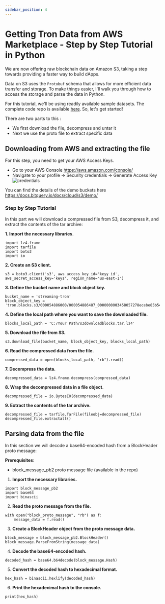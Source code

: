 ```yaml
---
sidebar_position: 4
---
```


# Getting Tron Data from AWS Marketplace - Step by Step Tutorial in Python

We are now offering raw blockchain data on Amazon S3, taking a step towards providing a faster way to build dApps.

Data on S3 uses the `Protobuf` schema that allows for more efficient data transfer and storage. To make things easier, I'll walk you through how to access the storage and parse the data in Python.

For this tutorial, we'll be using readily available sample datasets. The complete code repo is available [here](https://github.com/bitquery/AWS-Tron-Sample). So, let's get started!

There are two parts to this :

- We first download the file, decompress and untar it
- Next we use the proto file to extract specific data


## Downloading from AWS and extracting the file

For this step, you need to get your AWS Access Keys.

- Go to your AWS Console https://aws.amazon.com/console/
- Navigate to your profile -> Security credentials -> Generate Access Key
  ![credentials](/img/aws/aws_cred.png)

You can find the details of the demo buckets here https://docs.bitquery.io/docs/cloud/s3/demo/

### Step by Step Tutorial

In this part we will download a compressed file from S3, decompress it, and extract the contents of the tar archive:

**1. Import the necessary libraries.**

```
import lz4.frame
import tarfile
import boto3
import io

```

**2. Create an S3 client.**

```
s3 = boto3.client('s3', aws_access_key_id='keyy id', aws_secret_access_key='keys', region_name='us-east-1')

```

**3. Define the bucket name and block object key.**

```
bucket_name = 'streaming-tron'
block_object_key = 'tron.blocks.s3/000054886000/000054886487_0000000003458057278ecebe85b54d89e4795f4c07efcefacadb7020f45babb2_71992297fe129c7f4b7d2212504a78cac21aea1ea58311211add19a835090762.block.tar.lz4'

```

**4. Define the local path where you want to save the downloaded file.**

```
blocks_local_path = 'C:/Your Path/s3downloadblocks.tar.lz4'

```

**5. Download the file from S3.**

```
s3.download_file(bucket_name, block_object_key, blocks_local_path)

```

**6. Read the compressed data from the file.**

```
compressed_data = open(blocks_local_path, "rb").read()

```

**7. Decompress the data.**

```
decompressed_data = lz4.frame.decompress(compressed_data)

```

**8. Wrap the decompressed data in a file object.**

```
decompressed_file = io.BytesIO(decompressed_data)

```

**9. Extract the contents of the tar archive.**

```
decompressed_file = tarfile.TarFile(fileobj=decompressed_file)
decompressed_file.extractall()
```

## Parsing data from the file

In this section we will decode a base64-encoded hash from a BlockHeader proto message:

**Prerequisites**:

- block_message_pb2 proto message file (available in the repo)


1.  **Import the necessary libraries.**

```
import block_message_pb2
import base64
import binascii

```

2.  **Read the proto message from the file.**

```
with open("block_proto_message", "rb") as f:
    message_data = f.read()

```

3.  **Create a BlockHeader object from the proto message data.**

```
block_message = block_message_pb2.BlockHeader()
block_message.ParseFromString(message_data)

```

4.  **Decode the base64-encoded hash.**

```
decoded_hash = base64.b64decode(block_message.Hash)

```

5.  **Convert the decoded hash to hexadecimal format.**

```
hex_hash = binascii.hexlify(decoded_hash)

```

6.  **Print the hexadecimal hash to the console.**

```
print(hex_hash)
```
